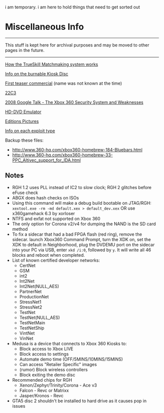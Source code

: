 i am temporary. i am here to hold things that need to get sorted out



# Miscellaneous Info

------

This stuff is kept here for archival purposes and may be moved to other pages in the future.

------

[How the TrueSkill Matchmaking system works](https://web.archive.org/web/20070103052751/http://research.microsoft.com:80/mlp/trueskill/Details.aspx)

[Info on the burnable Kiosk Disc](https://web.archive.org/web/20070125234138/http://www.xbox-scene.com:80/xbox1data/sep/EEFVyAAAuFzsesrMmN.php)

[First teaser commercial](https://drive.google.com/open?id=0B93MDqtePlcDaGxIMURHd0dNb00) (name was not known at the time)

[22C3](https://www.youtube.com/watch?v=xlSOAsLSYzE)

[2008 Google Talk - The Xbox 360 Security System and Weaknesses](https://www.youtube.com/watch?v=uxjpmc8ZIxM)

[HD-DVD Emulator](http://codeasm.com/xbox/files/HDDVD) 

[Editions Pictures](http://www.xboxaddict.com/forums/showthread.php?85650-Hellonearth159-s-Console-Collection)

[Info on each exploit type](https://www.se7ensins.com/forums/threads/the-science-behind-exploited-hacked-consoles-how-a-jtag-rgh-works.1498827/)

Backup these files:

- http://www.360-hq.com/xbox360-homebrew-184-Bluebars.html
- http://www.360-hq.com/xbox360-homebrew-33-PPC_Altivec_support_for_IDA.html

## Notes

- RGH 1.2 uses PLL instead of IC2 to slow clock; RGH 2 glitches before eFuse check
- ABGX does hash checks on ISOs
- Using this command will make a debug build bootable on JTAG/RGH: `xextool.exe -rm -md default.xex > default_dev.xex` OR use x360gamehack 6.3 by xorloser
- NTFS and exfat not supported on Xbox 360
- The only option for Corona v2/v4 for dumping the NAND is the SD card method
- To fix a sidecar that had a bad FPGA flash (red ring), remove the sidecar. launch Xbox360 Command Prompt, turn the XDK on, set the XDK to default in Neighborhood, plug the DVDEMU port on the sidecar into your  PC via USB, enter `xkd /i:0`, followed by `y`. It will write all 46 blocks and reboot when completed.
- List of known certified developer networks: 
  - CertNet
  - GSM
  - int2
  - Int2Net
  - Int2Net(NULL_AES)
  - PartnerNet
  - ProductionNet
  - StressNet1
  - StressNet2
  - TestNet
  - TestNet(NULL_AES)
  - TestNetMain
  - TestNetShip
  - VintNet
  - VinNet
- Medusa is a device that connects to Xbox 360 Kiosks to:
  - Block access to Xbox LIVE
  - Block access to settings
  - Automate demo time (OFF/5MINS/10MINS/15MINS)
  - Can access "Retailer Specific" images
  - (rumor) Block wireless controllers
  - Block exiting the demo disc
- Recommended chips for RGH
  - Xenon/Zephyr/Trinity/Corona - Ace v3
  - Falcon - Revc or Matrixx
  - Jasper/Kronos - Revc
- GTA5 disc 2 shouldn't be installed to hard drive as it causes pop in issues
